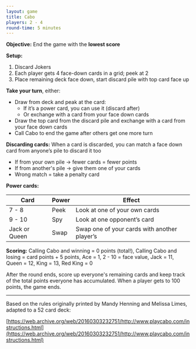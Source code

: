 ```yaml
---
layout: game
title: Cabo
players: 2 - 4
round-time: 5 minutes
---
```


<!-- Original rules? https://web.archive.org/web/20160303232751/http://www.playcabo.com/instructions.html -->

**Objective:** End the game with the **lowest score**

**Setup:**

1. Discard Jokers
2. Each player gets 4 face-down cards in a grid; peek at 2
3. Place remaining deck face down, start discard pile with top card face up

**Take your turn**, either:

- Draw from deck and peak at the card:
  - If it’s a power card, you can use it (discard after)
  - Or exchange with a card from your face down cards
- Draw the top card from the discard pile and exchange with a card from your face down cards
- Call Cabo to end the game after others get one more turn

**Discarding cards:** When a card is discarded, you can match a face down card from anyone’s pile to discard it too

- If from your own pile → fewer cards = fewer points
- If from another's pile → give them one of your cards
- Wrong match = take a penalty card

**Power cards:**

| Card          | Power | Effect                                       |
|---------------|-------|----------------------------------------------|
| 7 - 8         | Peek  | Look at one of your own cards                |
| 9 - 10        | Spy   | Look at one opponent’s card                  |
| Jack or Queen | Swap  | Swap one of your cards with another player’s |

**Scoring:** Calling Cabo and winning = 0 points (total!), Calling Cabo and losing = card points + 5 points, Ace = 1, 2 - 10 = face value, Jack = 11, Queen = 12, King = 13, Red King = 0

<!--split-->

After the round ends, score up everyone's remaining cards and keep track of the total points everyone has accumulated. When a player gets to 100 points, the game ends.

---

Based on the rules originally printed by Mandy Henning and Melissa Limes, adapted to a 52 card deck:

[https://web.archive.org/web/20160303232751/http://www.playcabo.com/instructions.html](https://web.archive.org/web/20160303232751/http://www.playcabo.com/instructions.html)

<!--
Notable changes:
- The original game has different cards for red and black kings so they could not be matched

House rules:
- Only calling Cabo can earn you 0 points, not having the lowest points
- You can match opponents cards - this makes it into a potentially aggresive game of snap
- Matching a card can be done out of turn
-->
